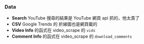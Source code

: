 ### Data

- **Search** YouTube 搜尋的結果是 YouTube 網頁 api 抓的，他太貴了
- **CSV** Google Trends 的 折線圖也是網頁載的
- **Video Info** 的函式在 video_scrape 的 `vids`
- **Comment Info** 的函式在 video_scrape 的 `download_comments`
